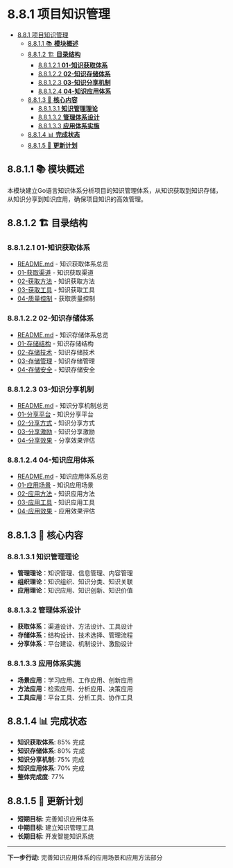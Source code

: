 # 8.8.1 项目知识管理

<!-- TOC START -->
- [8.8.1 项目知识管理](#项目知识管理)
  - [8.8.1.1 📚 **模块概述**](#📚-**模块概述**)
  - [8.8.1.2 🏗️ **目录结构**](#🏗️-**目录结构**)
    - [8.8.1.2.1 **01-知识获取体系**](#**01-知识获取体系**)
    - [8.8.1.2.2 **02-知识存储体系**](#**02-知识存储体系**)
    - [8.8.1.2.3 **03-知识分享机制**](#**03-知识分享机制**)
    - [8.8.1.2.4 **04-知识应用体系**](#**04-知识应用体系**)
  - [8.8.1.3 🎯 **核心内容**](#🎯-**核心内容**)
    - [8.8.1.3.1 **知识管理理论**](#**知识管理理论**)
    - [8.8.1.3.2 **管理体系设计**](#**管理体系设计**)
    - [8.8.1.3.3 **应用体系实施**](#**应用体系实施**)
  - [8.8.1.4 📊 **完成状态**](#📊-**完成状态**)
  - [8.8.1.5 🔄 **更新计划**](#🔄-**更新计划**)
<!-- TOC END -->














## 8.8.1.1 📚 **模块概述**

本模块建立Go语言知识体系分析项目的知识管理体系，从知识获取到知识存储，从知识分享到知识应用，确保项目知识的高效管理。

## 8.8.1.2 🏗️ **目录结构**

### 8.8.1.2.1 **01-知识获取体系**

- [README.md](01-知识获取体系/README.md) - 知识获取体系总览
- [01-获取渠道](01-知识获取体系/01-获取渠道/) - 知识获取渠道
- [02-获取方法](01-知识获取体系/02-获取方法/) - 知识获取方法
- [03-获取工具](01-知识获取体系/03-获取工具/) - 知识获取工具
- [04-质量控制](01-知识获取体系/04-质量控制/) - 获取质量控制

### 8.8.1.2.2 **02-知识存储体系**

- [README.md](02-知识存储体系/README.md) - 知识存储体系总览
- [01-存储结构](02-知识存储体系/01-存储结构/) - 知识存储结构
- [02-存储技术](02-知识存储体系/02-存储技术/) - 知识存储技术
- [03-存储管理](02-知识存储体系/03-存储管理/) - 知识存储管理
- [04-存储安全](02-知识存储体系/04-存储安全/) - 知识存储安全

### 8.8.1.2.3 **03-知识分享机制**

- [README.md](03-知识分享机制/README.md) - 知识分享机制总览
- [01-分享平台](03-知识分享机制/01-分享平台/) - 知识分享平台
- [02-分享方式](03-知识分享机制/02-分享方式/) - 知识分享方式
- [03-分享激励](03-知识分享机制/03-分享激励/) - 知识分享激励
- [04-分享效果](03-知识分享机制/04-分享效果/) - 分享效果评估

### 8.8.1.2.4 **04-知识应用体系**

- [README.md](04-知识应用体系/README.md) - 知识应用体系总览
- [01-应用场景](04-知识应用体系/01-应用场景/) - 知识应用场景
- [02-应用方法](04-知识应用体系/02-应用方法/) - 知识应用方法
- [03-应用工具](04-知识应用体系/03-应用工具/) - 知识应用工具
- [04-应用效果](04-知识应用体系/04-应用效果/) - 应用效果评估

## 8.8.1.3 🎯 **核心内容**

### 8.8.1.3.1 **知识管理理论**

- **管理理论**：知识管理、信息管理、内容管理
- **组织理论**：知识组织、知识分类、知识关联
- **应用理论**：知识应用、知识创新、知识价值

### 8.8.1.3.2 **管理体系设计**

- **获取体系**：渠道设计、方法设计、工具设计
- **存储体系**：结构设计、技术选择、管理流程
- **分享体系**：平台建设、机制设计、激励设计

### 8.8.1.3.3 **应用体系实施**

- **场景应用**：学习应用、工作应用、创新应用
- **方法应用**：检索应用、分析应用、决策应用
- **工具应用**：平台工具、分析工具、协作工具

## 8.8.1.4 📊 **完成状态**

- **知识获取体系**: 85% 完成
- **知识存储体系**: 80% 完成
- **知识分享机制**: 75% 完成
- **知识应用体系**: 70% 完成
- **整体完成度**: 77%

## 8.8.1.5 🔄 **更新计划**

- **短期目标**: 完善知识应用体系
- **中期目标**: 建立知识管理工具
- **长期目标**: 开发智能知识系统

---

**下一步行动**: 完善知识应用体系的应用场景和应用方法部分
